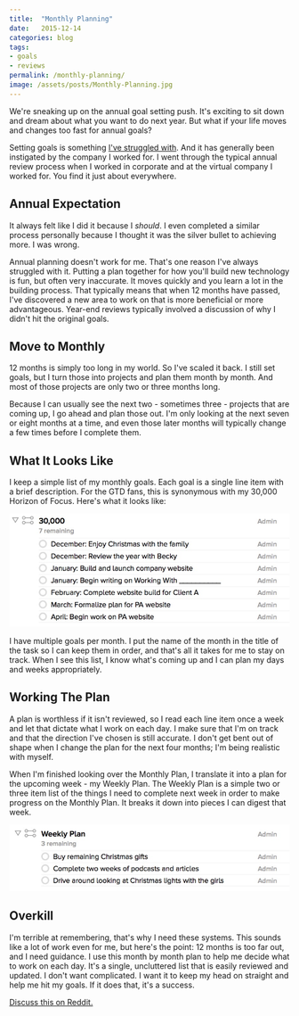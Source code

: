 ```yaml
---
title:  "Monthly Planning"
date:   2015-12-14
categories: blog
tags:
- goals
- reviews
permalink: /monthly-planning/
image: /assets/posts/Monthly-Planning.jpg
---
```


We're sneaking up on the annual goal setting push. It's exciting to sit down and dream about what you want to do next year. But what if your life moves and changes too fast for annual goals?
<!--more-->

Setting goals is something [I've struggled with][AnnualGoalArticle]. And it has generally been instigated by the company I worked for. I went through the typical annual review process when I worked in corporate and at the virtual company I worked for. You find it just about everywhere.

## Annual Expectation

It always felt like I did it because I _should_. I even completed a similar process personally because I thought it was the silver bullet to achieving more. I was wrong.

Annual planning doesn't work for me. That's one reason I've always struggled with it. Putting a plan together for how you'll build new technology is fun, but often very inaccurate. It moves quickly and you learn a lot in the building process. That typically means that when 12 months have passed, I've discovered a new area to work on that is more beneficial or more advantageous. Year-end reviews typically involved a discussion of why I didn't hit the original goals.

## Move to Monthly

12 months is simply too long in my world. So I've scaled it back. I still set goals, but I turn those into projects and plan them month by month. And most of those projects are only two or three months long.

Because I can usually see the next two - sometimes three - projects that are coming up, I go ahead and plan those out. I'm only looking at the next seven or eight months at a time, and even those later months will typically change a few times before I complete them.

## What It Looks Like

I keep a simple list of my monthly goals. Each goal is a single line item with a brief description. For the GTD fans, this is synonymous with my 30,000 Horizon of Focus. Here's what it looks like:

<img class="center-image post-image-medium" src="/assets/posts_extra/MonthlyPlanning_MonthlyPlan.jpg" />

I have multiple goals per month. I put the name of the month in the title of the task so I can keep them in order, and that's all it takes for me to stay on track. When I see this list, I know what's coming up and I can plan my days and weeks appropriately.

## Working The Plan

A plan is worthless if it isn't reviewed, so I read each line item once a week and let that dictate what I work on each day. I make sure that I'm on track and that the direction I've chosen is still accurate. I don't get bent out of shape when I change the plan for the next four months; I'm being realistic with myself.

When I'm finished looking over the Monthly Plan, I translate it into a plan for the upcoming week - my Weekly Plan. The Weekly Plan is a simple two or three item list of the things I need to complete next week in order to make progress on the Monthly Plan. It breaks it down into pieces I can digest that week.

<img class="center-image post-image-medium" src="/assets/posts_extra/MonthlyPlanning_WeeklyPlan.jpg" />

## Overkill

I'm terrible at remembering, that's why I need these systems. This sounds like a lot of work even for me, but here's the point: 12 months is too far out, and I need guidance. I use this month by month plan to help me decide what to work on each day. It's a single, uncluttered list that is easily reviewed and updated. I don't want complicated. I want it to keep my head on straight and help me hit my goals. If it does that, it's a success.

[Discuss this on Reddit.](https://www.reddit.com/r/joebuhlig/comments/3ws2o2/monthly_planning/)

[AnnualGoalArticle]: http://joebuhlig.com/an-alternative-to-annual-goals/
